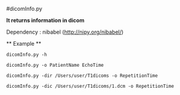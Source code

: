 #dicomInfo.py

**It returns information in dicom**

Dependency : nibabel (http://nipy.org/nibabel/)


** Example **

    dicomInfo.py -h

    dicomInfo.py -o PatientName EchoTime

    dicomInfo.py -dir /Users/user/T1dicoms -o RepetitionTime

    dicomInfo.py -dic /Users/user/T1dicoms/1.dcm -o RepetitionTime

